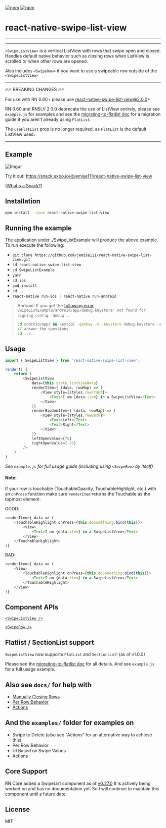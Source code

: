 [![npm](https://img.shields.io/npm/v/react-native-swipe-list-view.svg)](https://www.npmjs.com/package/react-native-swipe-list-view) [![npm](https://img.shields.io/npm/dm/react-native-swipe-list-view.svg)](https://www.npmjs.com/package/react-native-swipe-list-view)

# react-native-swipe-list-view
****
--------

```<SwipeListView>``` is a vertical ListView with rows that swipe open and closed. Handles default native behavior such as closing rows when ListView is scrolled or when other rows are opened.

Also includes ```<SwipeRow>``` if you want to use a swipeable row outside of the ```<SwipeListView>```

--------
🔥🔥 BREAKING CHANGES 🔥🔥

For use with RN 0.60+ please use react-native-swipe-list-view@2.0.0+

RN 0.60 and RNSLV 2.0.0 deprecate the use of ListView entirely, please see `example.js` for examples and see the [migrating-to-flatlist doc](https://github.com/jemise111/react-native-swipe-list-view/blob/master/docs/migrating-to-flatlist.md) for a migration guide if you aren't already using `FlatList`.

The `useFlatList` prop is no longer required, as `FlatList` is the default ListView used.


--------

## Example

![Imgur](https://i.imgur.com/edYK1nZ.gifv)

Try it out! https://snack.expo.io/@jemise111/react-native-swipe-list-view

([What's a Snack?](https://blog.expo.io/sketch-a-playground-for-react-native-16b2401f44a2))

## Installation

```bash
npm install --save react-native-swipe-list-view
```

## Running the example

The application under ./SwipeListExample will produce the above example. To run execute the following:

* ```git clone https://github.com/jemise111/react-native-swipe-list-view.git```
* ```cd react-native-swipe-list-view```
* ```cd SwipeListExample```
* ```yarn```
* ```cd ios```
* ```pod install```
* ```cd ..```
* ```react-native run-ios | react-native run-android```

> Android: If you get the [following error](https://github.com/facebook/react-native/issues/25629#issuecomment-511209583) `SwipeListExample/android/app/debug.keystore' not found for signing config 'debug'.`:
> ```bash
> cd android/app/ && keytool -genkey -v -keystore debug.keystore -storepass android -alias androiddebugkey -keypass android -keyalg RSA -keysize 2048 -validity 10000
> // answer the questions
> cd ../..
> ```

## Usage

```javascript
import { SwipeListView } from 'react-native-swipe-list-view';

render() {
    return (
        <SwipeListView
            data={this.state.listViewData}
            renderItem={ (data, rowMap) => (
                <View style={styles.rowFront}>
                    <Text>I am {data.item} in a SwipeListView</Text>
                </View>
            )}
            renderHiddenItem={ (data, rowMap) => (
                <View style={styles.rowBack}>
                    <Text>Left</Text>
                    <Text>Right</Text>
                </View>
            )}
            leftOpenValue={75}
            rightOpenValue={-75}
        />
    )
}
```

*See ```example.js``` for full usage guide (including using ```<SwipeRow>``` by itself)*

#### Note:

If your row is touchable (TouchableOpacity, TouchableHighlight, etc.)  with an ```onPress``` function make sure ```renderItem``` returns the Touchable as the topmost element.

GOOD:
```javascript
renderItem={ data => (
    <TouchableHighlight onPress={this.doSomething.bind(this)}>
        <View>
            <Text>I am {data.item} in a SwipeListView</Text>
        </View>
    </TouchableHighlight>
)}
```
BAD:
```javascript
renderItem={ data => (
    <View>
        <TouchableHighlight onPress={this.doSomething.bind(this)}>
            <Text>I am {data.item} in a SwipeListView</Text>
        </TouchableHighlight>
    </View>
)}
```

## Component APIs

[`<SwipeListView />`](https://github.com/jemise111/react-native-swipe-list-view/blob/master/docs/SwipeListView.md)

[`<SwipeRow />`](https://github.com/jemise111/react-native-swipe-list-view/blob/master/docs/SwipeRow.md)

## Flatlist / SectionList support

`SwipeListView` now supports `FlatList` and `SectionList`! (as of v1.0.0)

Please see the [migrating-to-flatlist doc](https://github.com/jemise111/react-native-swipe-list-view/blob/master/docs/migrating-to-flatlist.md) for all details.
And see `example.js` for a full usage example.

## Also see `docs/` for help with
 * [Manually Closing Rows](https://github.com/jemise111/react-native-swipe-list-view/blob/master/docs/manually-closing-rows.md)
 * [Per Row Behavior](https://github.com/jemise111/react-native-swipe-list-view/blob/master/docs/per-row-behavior.md)
 * [Actions](https://github.com/jemise111/react-native-swipe-list-view/blob/master/docs/actions.md)

## And the `examples/` folder for examples on
 * Swipe to Delete (also see "Actions" for an alternative way to achieve this)
 * Per Row Behavior
 * UI Based on Swipe Values
 * Actions

## Core Support

RN Core added a SwipeList component as of [v0.27.0](https://github.com/facebook/react-native/releases/tag/v0.27.0)
It is actively being worked on and has no documentation yet. So I will continue to maintain this component until a future date.

## License

MIT
